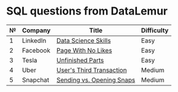 # SQL questions from DataLemur

| № | Company | Title | Difficulty |
| - | ------- | -------- | -------- |
| 1 | LinkedIn | [Data Science Skills](https://datalemur.com/questions/matching-skills) | Easy |
| 2 | Facebook | [Page With No Likes](https://datalemur.com/questions/sql-page-with-no-likes) | Easy |
| 3 | Tesla | [Unfinished Parts](https://datalemur.com/questions/tesla-unfinished-parts) | Easy |
| 4 | Uber | [User's Third Transaction](https://datalemur.com/questions/sql-third-transaction) | Medium | 
| 5 | Snapchat | [Sending vs. Opening Snaps](https://datalemur.com/questions/time-spent-snaps) | Medium | 